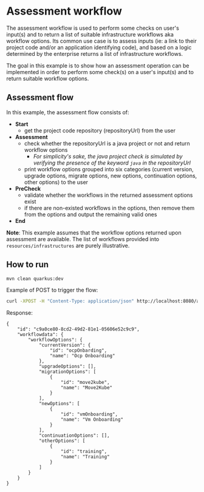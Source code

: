 # Assessment workflow
The assessment workflow is used to perform some checks on user's input(s) and to return a list of suitable infrastructure workflows aka workflow options. 
Its common use case is to assess inputs (ie: a link to their project code and/or an application identifying code), and based on a logic determined by the enterprise returns a list of infrastructure workflows.

The goal in this example is to show how an assessment operation can be implemented in order to perform some check(s) on a user's input(s) and to return suitable workflow options.

## Assessment flow
In this example, the assessment flow consists of:
- **Start**
  - get the project code repository (repositoryUrl) from the user
- **Assessment**
  - check whether the repositoryUrl is a java project or not and return workflow options
    - _For simplicity's sake, the java project check is simulated by verifying the presence of the keyword `java` in the repositoryUrl_
  - print workflow options grouped into six categories (current version, upgrade options, migrate options, new options, continuation options, other options) to the user
- **PreCheck**
  - validate whether the workflows in the returned assessment options exist
  - if there are non-existed workflows in the options, then remove them from the options and output the remaining valid ones
- **End**

**Note**:
This example assumes that the workflow options returned upon assessment are available.
The list of workflows provided into `resources/infrastructures` are purely illustrative.

## How to run

```bash
mvn clean quarkus:dev
```

Example of POST to trigger the flow:
```bash
curl -XPOST -H "Content-Type: application/json" http://localhost:8080/assessment -d '{"repositoryUrl": "_YOUR_JAVA_REPOSITORY_"}'
```

Response:
```
{
    "id": "c9a0ce80-8cd2-49d2-81e1-05606e52c9c9",
    "workflowdata": {
        "workflowOptions": {
            "currentVersion": {
                "id": "ocpOnbarding",
                "name": "Ocp Onboarding"
            },
            "upgradeOptions": [],
            "migrationOptions": [
                {
                    "id": "move2kube",
                    "name": "Move2Kube"
                }
            ],
            "newOptions": [
                {
                    "id": "vmOnboarding",
                    "name": "Vm Onboarding"
                }
            ],
            "continuationOptions": [],
            "otherOptions": [
                {
                    "id": "training",
                    "name": "Training"
                }
            ]
        }
    }
}
```